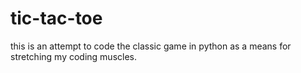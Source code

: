 # tic-tac-toe
this is an attempt to code the classic game in python as a means for stretching my coding muscles.

